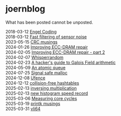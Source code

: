 # joernblog

What has been posted cannot be unposted.

2018-03-12 [Engel Coding](engel_coding.md)  
2018-03-12 [Fast filtering of sensor noise](sensor_noise.md)  
2023-05-15 [CRC musings](crc.md)  
2024-01-26 [Improving ECC-DRAM repair](ldpc_ecc.md)  
2024-02-05 [Improving ECC-DRAM repair - part 2](ldpc_chipkill.md)  
2024-02-07 [Whisperrandom](whisperrandom.md)  
2024-02-23 [A hacker's guide to Galois Field arithmetic](galois.md)  
2024-05-09 [An atomic queue](atomic_queue.md)  
2024-07-25 [Signal safe malloc](signal_safe_malloc.md)  
2024-12-08 [Ufence](ufence.md)  
2024-12-12 [collision-free hashtables](collision_free_hashtable.md)  
2025-02-13 [inversing multiplication](inverse_multiplication.md)  
2025-02-13 [new histogram speed record](histogram.md)  
2025-03-06 [Measuring core cycles](rdcore.md)  
2025-03-19 [printk musings](printk.md)  
2025-03-31 [vli64](vli64.md)  
